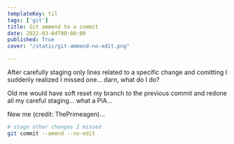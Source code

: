 ```yaml
---
templateKey: til
tags: ['git']
title: Git ammend to a commit 
date: 2022-03-04T00:00:00
published: True
cover: "/static/git-ammend-no-edit.png"

---
```


After carefully staging only lines related to a specific change and comitting I suddenly realized I missed one... darn, what do I do?

Old me would have soft reset my branch to the previous commit and redone all my careful staging... what a PIA...

New me (credit: ThePrimeagen)...

```bash
# stage other changes I missed
git commit --amend --no-edit
```
